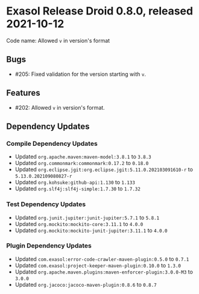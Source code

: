 # Exasol Release Droid 0.8.0, released 2021-10-12

Code name: Allowed `v` in version's format 

## Bugs

* #205: Fixed validation for the version starting with `v`.

## Features

* #202: Allowed `v` in version's format.

## Dependency Updates

### Compile Dependency Updates

* Updated `org.apache.maven:maven-model:3.8.1` to `3.8.3`
* Updated `org.commonmark:commonmark:0.17.2` to `0.18.0`
* Updated `org.eclipse.jgit:org.eclipse.jgit:5.11.0.202103091610-r` to `5.13.0.202109080827-r`
* Updated `org.kohsuke:github-api:1.130` to `1.133`
* Updated `org.slf4j:slf4j-simple:1.7.30` to `1.7.32`

### Test Dependency Updates

* Updated `org.junit.jupiter:junit-jupiter:5.7.1` to `5.8.1`
* Updated `org.mockito:mockito-core:3.11.1` to `4.0.0`
* Updated `org.mockito:mockito-junit-jupiter:3.11.1` to `4.0.0`

### Plugin Dependency Updates

* Updated `com.exasol:error-code-crawler-maven-plugin:0.5.0` to `0.7.1`
* Updated `com.exasol:project-keeper-maven-plugin:0.10.0` to `1.3.0`
* Updated `org.apache.maven.plugins:maven-enforcer-plugin:3.0.0-M3` to `3.0.0`
* Updated `org.jacoco:jacoco-maven-plugin:0.8.6` to `0.8.7`
